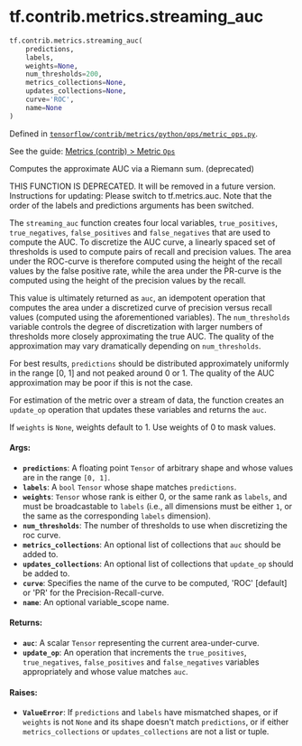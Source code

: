 <div itemscope itemtype="http://developers.google.com/ReferenceObject">
<meta itemprop="name" content="tf.contrib.metrics.streaming_auc" />
<meta itemprop="path" content="Stable" />
</div>

# tf.contrib.metrics.streaming_auc

``` python
tf.contrib.metrics.streaming_auc(
    predictions,
    labels,
    weights=None,
    num_thresholds=200,
    metrics_collections=None,
    updates_collections=None,
    curve='ROC',
    name=None
)
```



Defined in [`tensorflow/contrib/metrics/python/ops/metric_ops.py`](https://www.tensorflow.org/code/tensorflow/contrib/metrics/python/ops/metric_ops.py).

See the guide: [Metrics (contrib) > Metric `Ops`](../../../../../api_guides/python/contrib.metrics.md#Metric_Ops_)

Computes the approximate AUC via a Riemann sum. (deprecated)

THIS FUNCTION IS DEPRECATED. It will be removed in a future version.
Instructions for updating:
Please switch to tf.metrics.auc. Note that the order of the labels and predictions arguments has been switched.

The `streaming_auc` function creates four local variables, `true_positives`,
`true_negatives`, `false_positives` and `false_negatives` that are used to
compute the AUC. To discretize the AUC curve, a linearly spaced set of
thresholds is used to compute pairs of recall and precision values. The area
under the ROC-curve is therefore computed using the height of the recall
values by the false positive rate, while the area under the PR-curve is the
computed using the height of the precision values by the recall.

This value is ultimately returned as `auc`, an idempotent operation that
computes the area under a discretized curve of precision versus recall values
(computed using the aforementioned variables). The `num_thresholds` variable
controls the degree of discretization with larger numbers of thresholds more
closely approximating the true AUC. The quality of the approximation may vary
dramatically depending on `num_thresholds`.

For best results, `predictions` should be distributed approximately uniformly
in the range [0, 1] and not peaked around 0 or 1. The quality of the AUC
approximation may be poor if this is not the case.

For estimation of the metric over a stream of data, the function creates an
`update_op` operation that updates these variables and returns the `auc`.

If `weights` is `None`, weights default to 1. Use weights of 0 to mask values.

#### Args:

* <b>`predictions`</b>: A floating point `Tensor` of arbitrary shape and whose values
    are in the range `[0, 1]`.
* <b>`labels`</b>: A `bool` `Tensor` whose shape matches `predictions`.
* <b>`weights`</b>: `Tensor` whose rank is either 0, or the same rank as `labels`, and
    must be broadcastable to `labels` (i.e., all dimensions must be either
    `1`, or the same as the corresponding `labels` dimension).
* <b>`num_thresholds`</b>: The number of thresholds to use when discretizing the roc
    curve.
* <b>`metrics_collections`</b>: An optional list of collections that `auc` should be
    added to.
* <b>`updates_collections`</b>: An optional list of collections that `update_op` should
    be added to.
* <b>`curve`</b>: Specifies the name of the curve to be computed, 'ROC' [default] or
  'PR' for the Precision-Recall-curve.
* <b>`name`</b>: An optional variable_scope name.


#### Returns:

* <b>`auc`</b>: A scalar `Tensor` representing the current area-under-curve.
* <b>`update_op`</b>: An operation that increments the `true_positives`,
    `true_negatives`, `false_positives` and `false_negatives` variables
    appropriately and whose value matches `auc`.


#### Raises:

* <b>`ValueError`</b>: If `predictions` and `labels` have mismatched shapes, or if
    `weights` is not `None` and its shape doesn't match `predictions`, or if
    either `metrics_collections` or `updates_collections` are not a list or
    tuple.